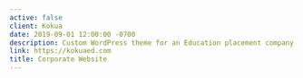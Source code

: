 ```yaml
---
active: false
client: Kokua
date: 2019-09-01 12:00:00 -0700
description: Custom WordPress theme for an Education placement company.
link: https://kokuaed.com
title: Corporate Website
---
```


